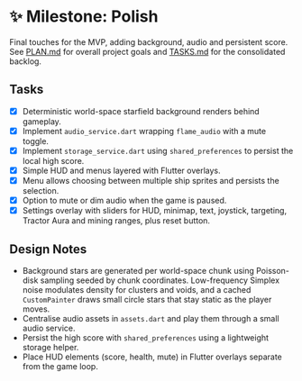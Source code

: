 # ✨ Milestone: Polish

Final touches for the MVP, adding background, audio and persistent score.
See [PLAN.md](PLAN.md) for overall project goals and
[TASKS.md](TASKS.md) for the consolidated backlog.

## Tasks

- [x] Deterministic world-space starfield background renders behind gameplay.
- [x] Implement `audio_service.dart` wrapping `flame_audio` with a
      mute toggle.
- [x] Implement `storage_service.dart` using `shared_preferences`
      to persist the local high score.
- [x] Simple HUD and menus layered with Flutter overlays.
- [x] Menu allows choosing between multiple ship sprites and persists the selection.
- [x] Option to mute or dim audio when the game is paused.
- [x] Settings overlay with sliders for HUD, minimap, text, joystick, targeting,
      Tractor Aura and mining ranges, plus reset button.

## Design Notes

- Background stars are generated per world-space chunk using Poisson-disk sampling seeded by chunk coordinates. Low-frequency Simplex noise modulates density for clusters and voids, and a cached `CustomPainter` draws small circle stars that stay static as the player moves.
- Centralise audio assets in `assets.dart` and play them through a small
  audio service.
- Persist the high score with `shared_preferences` using a lightweight storage
  helper.
- Place HUD elements (score, health, mute) in Flutter overlays separate from
  the game loop.

